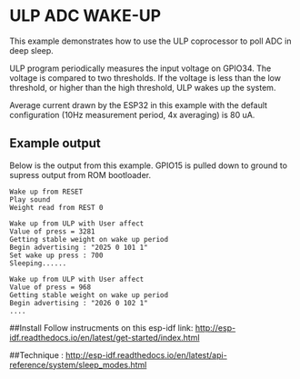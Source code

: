 # ULP ADC WAKE-UP

This example demonstrates how to use the ULP coprocessor to poll ADC in deep sleep.

ULP program periodically measures the input voltage on GPIO34. The voltage is compared to two thresholds. If the voltage is less than the low threshold, or higher than the high threshold, ULP wakes up the system.

Average current drawn by the ESP32 in this example with the default configuration (10Hz measurement period, 4x averaging) is 80 uA.

## Example output

Below is the output from this example. GPIO15 is pulled down to ground to supress output from ROM bootloader.

```
Wake up from RESET
Play sound
Weight read from REST 0

Wake up from ULP with User affect
Value of press = 3281
Getting stable weight on wake up period
Begin advertising : "2025 0 101 1"
Set wake up press : 700
Sleeping......

Wake up from ULP with User affect
Value of press = 968
Getting stable weight on wake up period
Begin advertising : "2026 0 102 1"
....
```
##Install
    Follow instrucments on this esp-idf link:
    http://esp-idf.readthedocs.io/en/latest/get-started/index.html
    
##Technique : http://esp-idf.readthedocs.io/en/latest/api-reference/system/sleep_modes.html